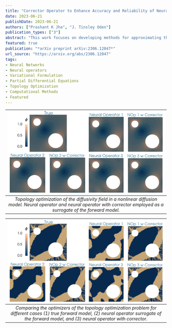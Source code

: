 ```yaml
---
title: "Corrector Operator to Enhance Accuracy and Reliability of Neural Operator Surrogates of Nonlinear Variational Boundary-Value Problems"
date: 2023-06-21
publishDate: 2023-06-21
authors: ["Prashant K Jha", "J. Tinsley Oden"]
publication_types: ["3"]
abstract: "This work focuses on developing methods for approximating the solution operators of a class of parametric partial differential equations via neural operators. Neural operators have several challenges, including the issue of generating appropriate training data, cost-accuracy trade-offs, and nontrivial hyperparameter tuning. The unpredictability of the accuracy of neural operators impacts their applications in downstream problems of inference, optimization, and control. A framework is proposed based on the linear variational problem that gives the correction to the prediction furnished by neural operators. The operator associated with the corrector problem is referred to as the corrector operator. Numerical results involving a nonlinear diffusion model in two dimensions with PCANet-type neural operators show almost two orders of increase in the accuracy of approximations when neural operators are corrected using the proposed scheme. Further, topology optimization involving a nonlinear diffusion model is considered to highlight the limitations of neural operators and the efficacy of the correction scheme. Optimizers with neural operator surrogates are seen to make significant errors (as high as 80 percent). However, the errors are much lower (below 7 percent) when neural operators are corrected following the proposed method. "
featured: true
publication: "*arXiv preprint arXiv:2306.12047*"
url_source: "https://arxiv.org/abs/2306.12047"
tags:
- Neural Networks
- Neural operators
- Variational Formulation
- Partial Differential Equations
- Topology Optimization
- Computational Methods
- Featured
---
```


| ![](files/movie.gif) | 
| :----: | 
| *Topology optimization of the diffusivity field in a nonlinear diffusion model. Neural operator and neural operator with corrector employed as a surrogate of the forward model.* |

| ![](files/result.png) | 
| :----: | 
| *Comparing the optimizers of the topology optimization problem for different cases (1) true forward model, (2) neural operator surrogate of the forward model, and (3) neural operator with corrector.* |
